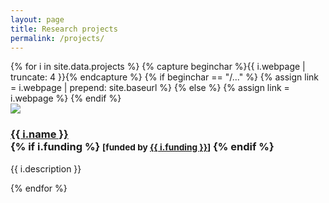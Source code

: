 ```yaml
---
layout: page
title: Research projects
permalink: /projects/
---
```


<div class="row">
{% for i in site.data.projects %}
{% capture beginchar %}{{ i.webpage | truncate: 4 }}{% endcapture %}
  {% if beginchar == "/..." %}
    {% assign link = i.webpage | prepend: site.baseurl %}
  {% else %}
    {% assign link = i.webpage %}
  {% endif %}
  <div class="col-sm-4 col-md-3">
    <div class="thumbnail">
      <a href="{{ link }}"><img src="{{ "/img/projects/" | append: i.image | prepend: site.baseurl }}"/></a>
      <div class="caption">
        <h3><a href="{{ link }}">{{ i.name }}</a>
        <br />
        {% if i.funding %}
          <small>[funded by <a href="{{ i.fundingurl }}">{{ i.funding }}</a>]</small>
        {% endif %}
        </h3>
        <p>{{ i.description }}</p>
      </div>
    </div>
  </div>
{% endfor %}
</div>
